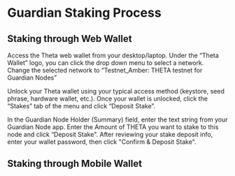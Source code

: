 # Guardian Staking Process

## Staking through Web Wallet

Access the Theta web wallet from your desktop/laptop. Under the “Theta Wallet” logo, you can click the drop down menu to select a network. Change the selected network to “Testnet_Amber: THETA testnet for Guardian Nodes”

Unlock your Theta wallet using your typical access method (keystore, seed phrase, hardware wallet, etc.). Once your wallet is unlocked, click the “Stakes” tab of the menu and click “Deposit Stake”.

In the Guardian Node Holder (Summary) field, enter the text string from your Guardian Node app. Enter the Amount of THETA you want to stake to this node and click “Deposit Stake". After reviewing your stake deposit info, enter your wallet password, then click "Confirm & Deposit Stake".  


## Staking through Mobile Wallet

